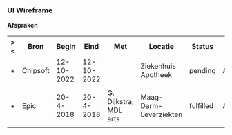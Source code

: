 ### UI Wireframe
<b>Afspraken</b>
<table class="grid">
<tbody>
<tr><th>&gt;&lt;</th>
<th>Bron</th>
<th>Begin</th>
<th>Eind</th>
<th>Met</th>
<th>Locatie</th>
<th>Status</th>
<th>Type</th>
</tr>
<tr><td>+</td>
<td>Chipsoft</td>
<td>12-10-2022</td>
<td>12-10-2022</td>
<td></td>
<td>Ziekenhuis Apotheek</td>
<td>pending</td>
<td>Ambulatory</td>
</tr><tr><td></td><td colspan=7>
</td></tr>
<tr><td>+</td>
<td>Epic</td>
<td>20-4-2018</td>
<td>20-4-2018</td>
<td>G. Dijkstra, MDL arts</td>
<td>Maag- Darm- Leverziekten</td>
<td>fulfilled</td>
<td>Ambulatory</td>
</tr><tr><td></td><td colspan=7>
</td></tr>
</tbody>
</table>